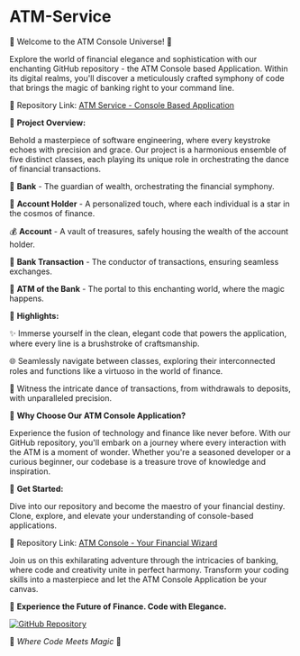 # ATM-Service
🌟 Welcome to the ATM Console Universe! 🏦

Explore the world of financial elegance and sophistication with our enchanting GitHub repository - the ATM Console based Application. Within its digital realms, you'll discover a meticulously crafted symphony of code that brings the magic of banking right to your command line.

🔗 Repository Link: [ATM Service - Console Based Application](https://github.com/sonwane1993/ATM-Service/blob/master/src/in/atm/system/ATM.java)

📜 **Project Overview:**

Behold a masterpiece of software engineering, where every keystroke echoes with precision and grace. Our project is a harmonious ensemble of five distinct classes, each playing its unique role in orchestrating the dance of financial transactions. 

🏦 **Bank** - The guardian of wealth, orchestrating the financial symphony.

🌟 **Account Holder** - A personalized touch, where each individual is a star in the cosmos of finance.

💰 **Account** - A vault of treasures, safely housing the wealth of the account holder.

💼 **Bank Transaction** - The conductor of transactions, ensuring seamless exchanges.

🏧 **ATM of the Bank** - The portal to this enchanting world, where the magic happens.

🎨 **Highlights:**

✨ Immerse yourself in the clean, elegant code that powers the application, where every line is a brushstroke of craftsmanship.

🌐 Seamlessly navigate between classes, exploring their interconnected roles and functions like a virtuoso in the world of finance.

💼 Witness the intricate dance of transactions, from withdrawals to deposits, with unparalleled precision.

💬 **Why Choose Our ATM Console Application?**

Experience the fusion of technology and finance like never before. With our GitHub repository, you'll embark on a journey where every interaction with the ATM is a moment of wonder. Whether you're a seasoned developer or a curious beginner, our codebase is a treasure trove of knowledge and inspiration.

🚀 **Get Started:**

Dive into our repository and become the maestro of your financial destiny. Clone, explore, and elevate your understanding of console-based applications.

🔗 Repository Link: [ATM Console - Your Financial Wizard](https://github.com/YourUsername/ATM-Console-App)

Join us on this exhilarating adventure through the intricacies of banking, where code and creativity unite in perfect harmony. Transform your coding skills into a masterpiece and let the ATM Console Application be your canvas.

🌌 **Experience the Future of Finance. Code with Elegance.**

[![GitHub Repository](https://github-link-button.s3.ap-southeast-2.amazonaws.com/YourUsername/ATM-Console-App)](https://github.com/YourUsername/ATM-Console-App)

🔮 *Where Code Meets Magic* 🌟
